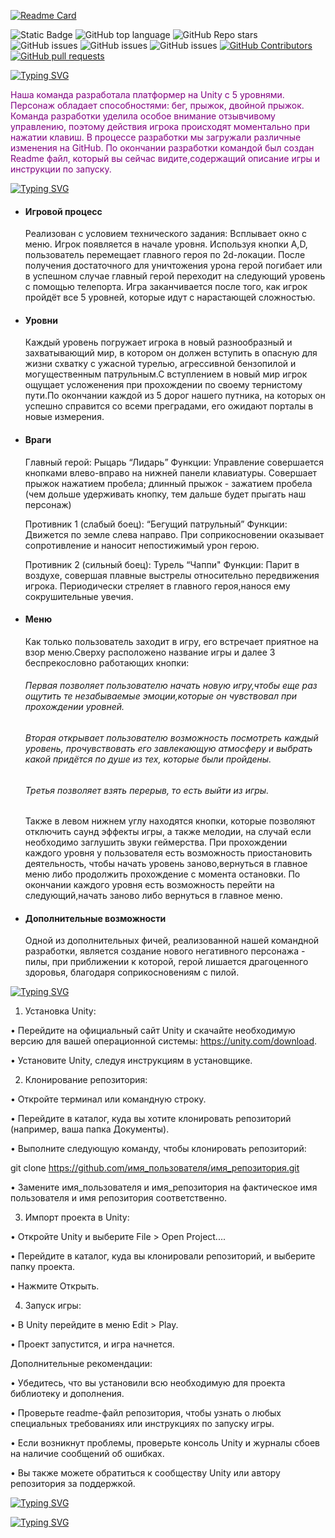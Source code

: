 [![Readme Card](https://github-readme-stats.vercel.app/api/pin/?username=TejfuqKasimov&repo=UnityProject&theme=ambient_gradient)](https://github.com/TejfuqKasimov/UnityProject)

![Static Badge](https://img.shields.io/badge/TejfuqKasimov-UnityProject-UnityProject1?color=purple)
![GitHub top language](https://img.shields.io/github/languages/top/TejfuqKasimov/UnityProject?color=purple)
![GitHub Repo stars](https://img.shields.io/github/stars/TejfuqKasimov/UnityProject)
![GitHub issues](https://img.shields.io/github/issues/TejfuqKasimov/UnityProject?color=purple)
![GitHub issues](https://img.shields.io/badge/logo-unity-purple?logo=unity&logoColor=#a834eb)
![GitHub issues](https://img.shields.io/badge/logo-sharp-purple?logo=sharp&logoColor=#a834eb)
<a href="https://github.com/TejfuqKasimov/UnityProject1/graphs/contributors">
      <img alt="GitHub Contributors" src="https://img.shields.io/github/contributors/TejfuqKasimov/UnityProject?color=purple" />
</a>
<a href="https://github.com/TejfuqKasimov/UnityProject1/pulls">
      <img alt="GitHub pull requests" src="https://img.shields.io/github/issues-pr/TejfuqKasimov/UnityProject?color=purple" />
</a>

[![Typing SVG](https://readme-typing-svg.demolab.com?font=Dancing+Script&weight=900&size=23&pause=1000&color=EE2DF7&background=FFFFFF00&width=435&lines=%F0%9D%95%8A%F0%9D%95%99%F0%9D%95%A0%F0%9D%95%A3%F0%9D%95%A5+%F0%9D%95%95%F0%9D%95%96%F0%9D%95%A4%F0%9D%95%94%F0%9D%95%A3%F0%9D%95%9A%F0%9D%95%A1%F0%9D%95%A5%F0%9D%95%9A%F0%9D%95%A0%F0%9D%95%9F+%F0%9D%95%A0%F0%9D%95%97+%F0%9D%95%A5%F0%9D%95%99%F0%9D%95%96+%F0%9D%94%BE%F0%9D%94%B8%F0%9D%95%84%F0%9D%94%BC)](https://git.io/typing-svg)

<font color="purple">Наша команда разработала платформер на Unity с 5 уровнями.
Персонаж обладает способностями: бег, прыжок, двойной прыжок.
Команда разработки уделила особое внимание отзывчивому управлению, поэтому действия игрока происходят моментально при нажатии клавиш.
В процессе разработки мы загружали различные изменения на GitHub.
По окончании разработки командой был создан Readme файл, который вы сейчас видите,содержащий описание игры и инструкции по запуску.</font>

[![Typing SVG](https://readme-typing-svg.demolab.com?font=Dancing+Script&weight=900&size=23&pause=1000&color=EE2DF7&background=FFFFFF00&multiline=true&width=435&lines=%F0%9D%95%83%F0%9D%95%96%F0%9D%95%A5%60%F0%9D%95%A4+%F0%9D%95%94%F0%9D%95%99%F0%9D%95%96%F0%9D%95%94%F0%9D%95%9C+%F0%9D%95%A4%F0%9D%95%A0%F0%9D%95%9E%F0%9D%95%96+%F0%9D%95%A1%F0%9D%95%A0%F0%9D%95%9A%F0%9D%95%9F%F0%9D%95%A5%F0%9D%95%A4)](https://git.io/typing-svg)

- <h4>Игровой процесс</h4>Реализован с условием технического задания: Всплывает окно с меню. Игрок появляется в начале уровня. Используя кнопки A,D, пользователь перемещает главного героя по 2d-локации. После получения достаточного для уничтожения урона герой погибает или в успешном случае главный герой переходит на следующий уровень с помощью телепорта. Игра заканчивается после того, как игрок пройдёт все 5 уровней, которые идут с нарастающей сложностью.

-  <h4>Уровни</h4> Каждый уровень погружает игрока в новый разнообразный и захватывающий мир, в котором он должен вступить в опасную для жизни схватку с ужасной турелью, агрессивной бензопилой и могущественным патрульным.С вступлением в новый мир игрок ощущает усложенения при прохождении по своему тернистому пути.По окончании каждой из 5 дорог нашего путника, на которых он успешно справится со всеми преградами, его ожидают порталы в новые измерения.
-  <h4>Враги</h4>Главный герой: Рыцарь “Лидарь”
      Функции:
      Управление совершается кнопками влево-вправо на нижней панели клавиатуры.
      Совершает прыжок нажатием пробела; длинный прыжок - зажатием пробела (чем дольше удерживать кнопку, тем дальше будет прыгать наш персонаж)

      Противник 1 (слабый боец): “Бегущий патрульный”
      Функции:
      Движется по земле слева направо.
      При соприкосновении оказывает сопротивление и наносит непостижимый урон герою.
      
      Противник 2 (сильный боец): Турель “Чаппи"
      Функции:
      Парит в воздухе, совершая плавные выстрелы относительно передвижения игрока.
      Периодически стреляет в главного героя,нанося ему сокрушительные увечия.

- <h4>Меню</h4> Как только пользователь заходит в игру, его встречает приятное на взор меню.Сверху расположено название игры и далее 3 беспрекословно работающих кнопки:<h6>Первая позволяет пользователю начать новую игру,чтобы еще раз ощутить те незабываемые эмоции,которые он чувствовал при прохождении уровней.</h6> <h6>Вторая открывает пользователю возможность посмотреть каждый уровень, прочувствовать его завлекающую атмосферу и выбрать какой придётся по душе из тех, которые были пройдены.</h6> <h6>Третья позволяет взять перерыв, то есть выйти из игры.</h6>Также в левом нижнем углу находятся кнопки, которые позволяют отключить саунд эффекты игры, а также мелодии, на случай если необходимо заглушить звуки геймерства. При прохождении каждого уровня у пользователя есть возможность приостановить деятельность, чтобы начать уровень заново,вернуться в главное меню либо продолжить прохождение с момента остановки. По окончании каждого уровня есть возможность перейти на следующий,начать заново либо вернуться в главное меню.

- <h4>Дополнительные возможности</h4> Одной из дополнительных фичей, реализованной нашей командной разработки, является создание нового негативного персонажа - пилы, при приближении к которой, герой лишается драгоценного здоровья, благодаря соприкосновениям с пилой.


[![Typing SVG](https://readme-typing-svg.demolab.com?font=Dancing+Script&weight=900&size=23&duration=1000&pause=1000&color=EE2DF7&background=FFFFFF00&multiline=true&width=481&height=55&lines=%F0%9D%95%80%F0%9D%95%9F%F0%9D%95%A4%F0%9D%95%A5%F0%9D%95%92%F0%9D%95%9D%F0%9D%95%9D%F0%9D%95%92%F0%9D%95%A5%F0%9D%95%9A%F0%9D%95%A0%F0%9D%95%9F+%F0%9D%95%92%F0%9D%95%9F%F0%9D%95%95+%F0%9D%95%A4%F0%9D%95%A5%F0%9D%95%92%F0%9D%95%A3%F0%9D%95%A5-%F0%9D%95%A6%F0%9D%95%A1+%F0%9D%95%9A%F0%9D%95%9F%F0%9D%95%A4%F0%9D%95%A5%F0%9D%95%A3%F0%9D%95%A6%F0%9D%95%94%F0%9D%95%A5%F0%9D%95%9A%F0%9D%95%A0%F0%9D%95%9F%F0%9D%95%A4+++++++++++++++)](https://git.io/typing-svg)
1. Установка Unity:

•  Перейдите на официальный сайт Unity и скачайте необходимую версию для вашей операционной системы: https://unity.com/download.

•  Установите Unity, следуя инструкциям в установщике.

2. Клонирование репозитория:

•  Откройте терминал или командную строку.

•  Перейдите в каталог, куда вы хотите клонировать репозиторий (например, ваша папка Документы).

•  Выполните следующую команду, чтобы клонировать репозиторий:

git clone https://github.com/имя_пользователя/имя_репозитория.git

•  Замените имя_пользователя и имя_репозитория на фактическое имя пользователя и имя репозитория соответственно.

3. Импорт проекта в Unity:

•  Откройте Unity и выберите File > Open Project....

•  Перейдите в каталог, куда вы клонировали репозиторий, и выберите папку проекта.

•  Нажмите Открыть.

4. Запуск игры:

•  В Unity перейдите в меню Edit > Play.

•  Проект запустится, и игра начнется.

Дополнительные рекомендации:

•  Убедитесь, что вы установили всю необходимую для проекта библиотеку и дополнения.


•  Проверьте readme-файл репозитория, чтобы узнать о любых специальных требованиях или инструкциях по запуску игры.

•  Если возникнут проблемы, проверьте консоль Unity и журналы сбоев на наличие сообщений об ошибках.

•  Вы также можете обратиться к сообществу Unity или автору репозитория за поддержкой.



[![Typing SVG](https://readme-typing-svg.demolab.com?font=Dancing+Script&weight=900&size=36&pause=1000&color=EE2DF7&background=FFFFFF00&multiline=true&width=435&lines=%F0%9D%95%8B%F0%9D%95%96%F0%9D%95%92%F0%9D%95%9E+%F0%9D%95%9E%F0%9D%95%96%F0%9D%95%9E%F0%9D%95%93%F0%9D%95%96%F0%9D%95%A3%F0%9D%95%A4)](https://git.io/typing-svg)

[![Typing SVG](https://readme-typing-svg.demolab.com?font=Dancing+Script&weight=900&size=23&duration=1000&pause=1000&color=EE2DF7&background=FFFFFF00&multiline=true&width=435&height=175&lines=%D0%AF%D0%BD%D0%BE%D0%B2%D1%81%D0%BA%D0%B8%D0%B9+%D0%94%D0%BC%D0%B8%D1%82%D1%80%D0%B8%D0%B9;%D0%92%D1%8B%D1%81%D1%82%D0%B0%D0%B2%D0%BA%D0%B8%D0%BD+%D0%9A%D0%BE%D0%BD%D1%81%D1%82%D0%B0%D0%BD%D1%82%D0%B8%D0%BD;%D0%A1%D0%BC%D1%8B%D0%BA%D0%BE%D0%B2+%D0%92%D0%B8%D0%BA%D1%82%D0%BE%D1%80;%D0%9E%D1%80%D0%B5%D1%88%D0%BA%D0%B8%D0%BD+%D0%9C%D0%B0%D0%BA%D1%81%D0%B8%D0%BC;%D0%9A%D0%B0%D1%81%D0%B8%D0%BC%D0%BE%D0%B2+%D0%A2%D0%B5%D0%B9%D1%84%D1%83%D0%BA;%D0%A6%D0%B0%D1%80%D0%B0%D0%BF%D0%BA%D0%B8%D0%BD+%D0%95%D0%B3%D0%BE%D1%80;++++++++++++++++++++++++++++++++++++++++++++++++++++++++++++++++++++++;++++)](https://git.io/typing-svg)
